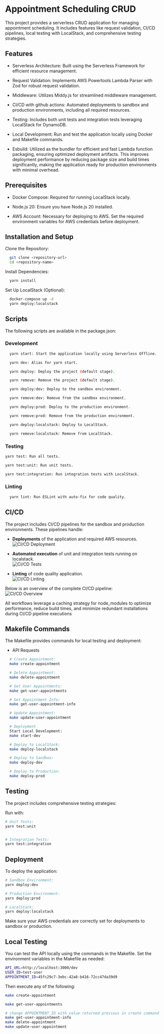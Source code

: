 # Appointment Scheduling CRUD

This project provides a serverless CRUD application for managing appointment scheduling. It includes features like request validation, CI/CD pipelines, local testing with LocalStack, and comprehensive testing strategies.

## Features

- Serverless Architecture: Built using the Serverless Framework for efficient resource management.

- Request Validation: Implements AWS Powertools Lambda Parser with Zod for robust request validation.

- Middleware: Utilizes Middy.js for streamlined middleware management.

- CI/CD with github actions: Automated deployments to sandbox and production environments, including all required resources.

- Testing: Includes both unit tests and integration tests leveraging LocalStack for DynamoDB.

- Local Development: Run and test the application locally using Docker and Makefile commands.

- Esbuild: Utilized as the bundler for efficient and fast Lambda function packaging, ensuring optimized deployment artifacts. This improves deployment performance by reducing package size and build times significantly, making the application ready for production environments with minimal overhead.

## Prerequisites

- Docker Compose: Required for running LocalStack locally.

- Node.js 20: Ensure you have Node.js 20 installed.

- AWS Account: Necessary for deploying to AWS. Set the required environment variables for AWS credentials before deployment.

## Installation and Setup

Clone the Repository:

```bash
  git clone <repository-url>
  cd <repository-name>
```

Install Dependencies:
```bash
  yarn install
```

Set Up LocalStack (Optional):

```bash
  docker-compose up -d
  yarn deploy:localstack
```

## Scripts

The following scripts are available in the package.json:

### Development

```bash
  yarn start: Start the application locally using Serverless Offline.

  yarn dev: Alias for yarn start.

  yarn deploy: Deploy the project (default stage).

  yarn remove: Remove the project (default stage).

  yarn deploy:dev: Deploy to the sandbox environment.

  yarn remove:dev: Remove from the sandbox environment.

  yarn deploy:prod: Deploy to the production environment.

  yarn remove:prod: Remove from the production environment.

  yarn deploy:localstack: Deploy to LocalStack.

  yarn remove:localstack: Remove from LocalStack.
```

### Testing

```bash
yarn test: Run all tests.

yarn test:unit: Run unit tests.

yarn test:integration: Run integration tests with LocalStack.
```

### Linting

```bash
  yarn lint: Run ESLint with auto-fix for code quality.
```

## CI/CD

The project includes CI/CD pipelines for the sandbox and production environments. These pipelines handle:

- **Deployments** of the application and required AWS resources.  
  ![CI/CD Deployment](./imgs/ci-cd-deploy.png)

- **Automated execution** of unit and integration tests running on localstack.  
  ![CI/CD Tests](./imgs/ci-cd-test.png)

- **Linting** of code quality application.  
  ![CI/CD Linting](./imgs/ci-cd-lint.png)

Below is an overview of the complete CI/CD pipeline:  
![CI/CD Overview](./imgs/ci-cd.png)

All workflows leverage a caching strategy for node_modules to optimize performance, reduce build times, and minimize redundant installations during CI/CD pipeline executions

## Makefile Commands

The Makefile provides commands for local testing and deployment:

- API Requests



```bash
  # Create Appointment: 
  make create-appointment

  # Delete Appointment:
  make delete-appointment

  # Get User Appointments:
  make get-user-appointments

  # Get Appointment Info:
  make get-user-appointment-info

  # Update Appointment:
  make update-user-appointment

  # Deployment
  Start Local Development:
  make start-dev

  # Deploy to LocalStack:
  make deploy-localstack

  # Deploy to Sandbox:
  make deploy-dev

  # Deploy to Production:
  make deploy-prod
```

## Testing

The project includes comprehensive testing strategies:

Run with:

```bash
# Unit Tests:
yarn test:unit


# Integration Tests:
yarn test:integration
```

## Deployment

To deploy the application:

```bash
# Sandbox Environment:
yarn deploy:dev

# Production Environment:
yarn deploy:prod

# LocalStack:
yarn deploy:localstack
``` 
Make sure your AWS credentials are correctly set for deployments to sandbox or production.

## Local Testing

You can test the API locally using the commands in the Makefile. Set the environment variables in the Makefile as needed:
```bash 
API_URL=http://localhost:3000/dev
USER_ID=test-user
APPOINTMENT_ID=45fc29c7-3ebc-42a8-b416-72cc47da39d9
```

Then execute any of the following:

```bash
make create-appointment

make get-user-appointments

# change APPOINTMENT_ID with value returned previous in create command
make get-user-appointment-info
make delete-appointment
make update-user-appointment

```